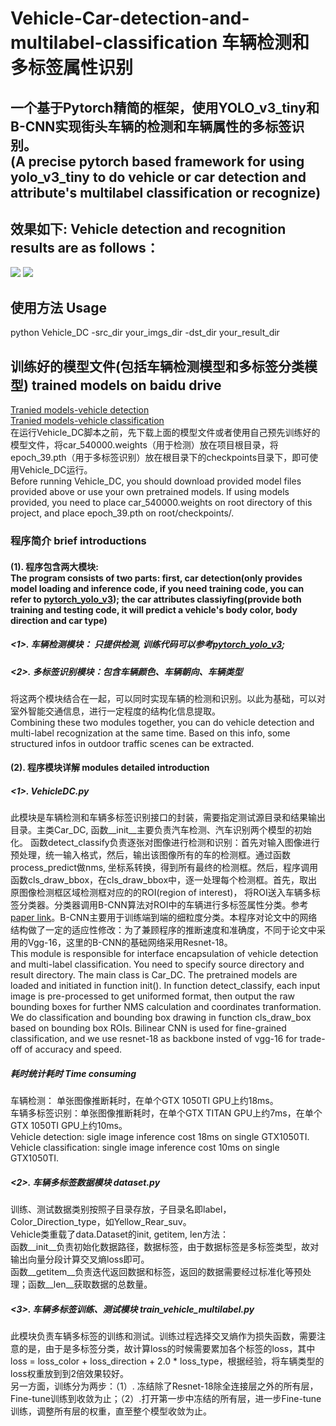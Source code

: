 # Vehicle-Car-detection-and-multilabel-classification 车辆检测和多标签属性识别
## 一个基于Pytorch精简的框架，使用YOLO_v3_tiny和B-CNN实现街头车辆的检测和车辆属性的多标签识别。 </br> (A precise pytorch based framework for using yolo_v3_tiny to do vehicle or car detection and attribute's multilabel classification or recognize)

## 效果如下: Vehicle detection and recognition results are as follows： </br>
![](https://github.com/CaptainEven/Vehicle-Car-detection-and-multilabel-classification/blob/master/test_result/test_5.jpg)
![](https://github.com/CaptainEven/Vehicle-Car-detection-and-multilabel-classification/blob/master/test_result/test_17.jpg)
</br>

## 使用方法 Usage
python Vehicle_DC -src_dir your_imgs_dir -dst_dir your_result_dir

## 训练好的模型文件(包括车辆检测模型和多标签分类模型) trained models on baidu drive
[Tranied models-vehicle detection](https://pan.baidu.com/s/1HwTCVGTmdqkeLnqnxfNL8Q) </br>
[Tranied models-vehicle classification](https://pan.baidu.com/s/1XmzjvCgOrrVv0NWTt4Fm3g) </br>
在运行Vehicle_DC脚本之前，先下载上面的模型文件或者使用自己预先训练好的模型文件，将car_540000.weights（用于检测）放在项目根目录，将epoch_39.pth（用于多标签识别）放在根目录下的checkpoints目录下，即可使用Vehicle_DC运行。</br> 
Before running Vehicle_DC, you should download provided model files provided above or use your own pretrained models. If using models provided, you need to place car_540000.weights on root directory of this project, and place epoch_39.pth on root/checkpoints/.

### 程序简介 brief introductions
#### (1). 程序包含两大模块: </br> The program consists of two parts: first, car detection(only provides model loading and inference code, if you need training code, you can refer to [pytorch_yolo_v3](https://github.com/eriklindernoren/PyTorch-YOLOv3#train)); the car attributes classiyfing(provide both training and testing code, it will predict a vehicle's body color, body direction and car type)
##### <1>. 车辆检测模块： 只提供检测, 训练代码可以参考[pytorch_yolo_v3](https://github.com/eriklindernoren/PyTorch-YOLOv3#train); </br>
##### <2>. 多标签识别模块：包含车辆颜色、车辆朝向、车辆类型
将这两个模块结合在一起，可以同时实现车辆的检测和识别。以此为基础，可以对室外智能交通信息，进行一定程度的结构化信息提取。 </br>
Combining these two modules together, you can do vehicle detection and multi-label recognization at the same time. Based on this info, some structured infos in outdoor traffic scenes can be extracted.
#### (2). 程序模块详解 modules detailed introduction </br>
##### <1>. VehicleDC.py </br>
此模块是车辆检测和车辆多标签识别接口的封装，需要指定测试源目录和结果输出目录。主类Car_DC, 函数__init__主要负责汽车检测、汽车识别两个模型的初始化。
函数detect_classify负责逐张对图像进行检测和识别：首先对输入图像进行预处理，统一输入格式，然后，输出该图像所有的车的检测框。通过函数process_predict做nms, 坐标系转换，得到所有最终的检测框。然后，程序调用函数cls_draw_bbox，在cls_draw_bbox中，逐一处理每个检测框。首先，取出原图像检测框区域检测框对应的的ROI(region of interest)， 将ROI送入车辆多标签分类器。分类器调用B-CNN算法对ROI中的车辆进行多标签属性分类。参考[paper link](http://vis-www.cs.umass.edu/bcnn/docs/bcnn_iccv15.pdf)。B-CNN主要用于训练端到端的细粒度分类。本程序对论文中的网络结构做了一定的适应性修改：为了兼顾程序的推断速度和准确度，不同于论文中采用的Vgg-16，这里的B-CNN的基础网络采用Resnet-18。</br>
This module is responsible for interface encapsulation of vehicle detection and multi-label classification. You need to specify source directory and result directory. The main class is Car_DC. The pretrained models are loaded and initiated in function init(). In function detect_classify, each input image is pre-processed to get uniformed format, then output the raw bounding boxes for further NMS calculation and coordinates tranformation. We do classification and bounding box drawing in function cls_draw_box based on bounding box ROIs. Bilinear CNN is used for fine-grained classification, and we use resnet-18 as backbone insted of vgg-16 for trade-off of accuracy and speed.
##### 耗时统计耗时 Time consuming
车辆检测： 单张图像推断耗时，在单个GTX 1050TI GPU上约18ms。 </br>
车辆多标签识别：单张图像推断耗时，在单个GTX TITAN GPU上约7ms，在单个GTX 1050TI GPU上约10ms。 </br>
Vehicle detection: sigle image inference cost 18ms on single GTX1050TI. </br>
Vehicle classification: single image inference cost 10ms on single GTX1050TI.

##### <2>. 车辆多标签数据模块 dataset.py </br>
训练、测试数据类别按照子目录存放，子目录名即label，Color_Direction_type，如Yellow_Rear_suv。 </br>
Vehicle类重载了data.Dataset的init, getitem, len方法： </br>
函数__init__负责初始化数据路径，数据标签，由于数据标签是多标签类型，故对输出向量分段计算交叉熵loss即可。 </br>
函数__getitem__负责迭代返回数据和标签，返回的数据需要经过标准化等预处理；函数__len__获取数据的总数量。

##### <3>. 车辆多标签训练、测试模块 train_vehicle_multilabel.py
此模块负责车辆多标签的训练和测试。训练过程选择交叉熵作为损失函数，需要注意的是，由于是多标签分类，故计算loss的时候需要累加各个标签的loss，其中loss = loss_color + loss_direction + 2.0 * loss_type，根据经验，将车辆类型的loss权重放到到2倍效果较好。
</br>
另一方面，训练分为两步：（1）. 冻结除了Resnet-18除全连接层之外的所有层，Fine-tune训练到收敛为止；（2）.打开第一步中冻结的所有层，进一步Fine-tune训练，调整所有层的权重，直至整个模型收敛为止。
